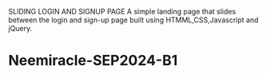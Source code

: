 SLIDING LOGIN AND SIGNUP PAGE
A simple landing page that slides between the login and sign-up page built using HTMML,CSS,Javascript and jQuery.

# Neemiracle-SEP2024-B1
